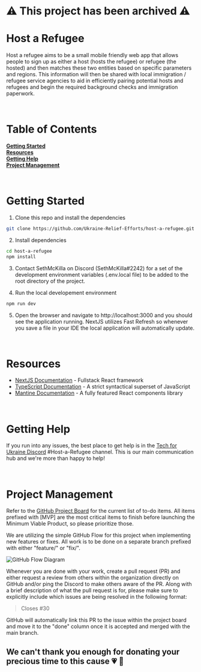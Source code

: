 # ⚠️ This project has been archived ⚠️
# Host a Refugee

Host a refugee aims to be a small mobile friendly web app that allows people to sign up as either a host (hosts the refugee) or refugee (the hosted) and then matches these two entities based on specific parameters and regions. This information will then be shared with local immigration / refugee service agencies to aid in efficiently pairing potential hosts and refugees and begin the required background checks and immigration paperwork.

<br>

# Table of Contents

<p>
  <a href="#getting-started"><strong>Getting Started</strong></a>
  <br>
  <a href="#resources"><strong>Resources</strong></a>
  <br>
  <a href="#getting-help"><strong>Getting Help</strong></a>
  <br>
  <a href="#project-management"><strong>Project Management</strong></a>
</p>

<br>

# Getting Started

1. Clone this repo and install the dependencies

```bash
git clone https://github.com/Ukraine-Relief-Efforts/host-a-refugee.git
```

2. Install dependencies

```bash
cd host-a-refugee
npm install
```

3. Contact SethMcKilla on Discord (SethMcKilla#2242) for a set of the development environment variables (.env.local file) to be added to the root directory of the project.

4. Run the local developement environment

```bash
npm run dev
```

5. Open the browser and navigate to http://localhost:3000 and you should see the application running. NextJS utilizes Fast Refresh so whenever you save a file in your IDE the local application will automatically update.

<br>

# Resources

- [NextJS Documentation](https://nextjs.org/docs) - Fullstack React framework
- [TypeScript Documentation](https://www.typescriptlang.org/docs/) - A strict syntactical superset of JavaScript
- [Mantine Documentation](https://mantine.dev/pages/basics/) - A fully featured React components library

<br>

# Getting Help

If you run into any issues, the best place to get help is in the [Tech for Ukraine Discord](https://discord.gg/zMNBZwePnw) #Host-a-Refugee channel. This is our main communication hub and we're more than happy to help!

<br>

# Project Management

Refer to the [GitHub Project Board](https://github.com/orgs/Ukraine-Relief-Efforts/projects/1/views/5) for the current list of to-do items. All items prefixed with [MVP] are the most critical items to finish before launching the Minimum Viable Product, so please prioritize those.

We are utilizing the simple GitHub Flow for this project when implementing new features or fixes. All work is to be done on a separate branch prefixed with either "feature/" or "fix/".

![GitHub Flow Diagram](https://user-images.githubusercontent.com/6351798/48032310-63842400-e114-11e8-8db0-06dc0504dcb5.png)

Whenever you are done with your work, create a pull request (PR) and either request a review from others within the organization directly on GitHub and/or ping the Discord to make others aware of the PR. Along with a brief description of what the pull request is for, please make sure to explicitly include which issues are being resolved in the following format:

> Closes #30

GitHub will automatically link this PR to the issue within the project board and move it to the "done" column once it is accepted and merged with the main branch.

## We can't thank you enough for donating your precious time to this cause 💗 🙏
